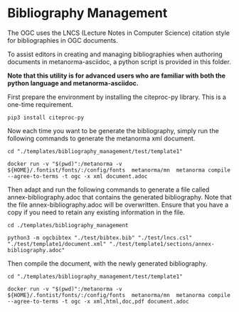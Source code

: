 # Bibliography Management

The OGC uses the LNCS (Lecture Notes in Computer Science) citation style for bibliographies in OGC documents.

To assist editors in creating and managing bibliographies when authoring documents in metanorma-asciidoc, a python script is provided in this folder.

**Note that this utility is for advanced users who are familiar with both the python language and metanorma-asciidoc.**

First prepare the environment by installing the citeproc-py library. This is a one-time requirement.

`pip3 install citeproc-py`

Now each time you want to be generate the bibliography, simply run the following commands to generate the metanorma xml document.


`cd "./templates/bibliography_management/test/template1"`

`docker run -v "$(pwd)":/metanorma -v ${HOME}/.fontist/fonts/:/config/fonts  metanorma/mn  metanorma compile --agree-to-terms -t ogc -x xml document.adoc`

Then adapt and run the following commands to generate a file called  annex-bibliography.adoc that contains the generated bibliography. Note that the file annex-bibliography.adoc will be overwritten. Ensure that you have a copy if you need to retain any existing information in the file.

`cd ./templates/bibliography_management`

`python3 -m ogcbibtex "./test/bibtex.bib" "./test/lncs.csl" "./test/template1/document.xml" "./test/template1/sections/annex-bibliography.adoc"`

Then compile the document, with the newly generated bibliography.

`cd "./templates/bibliography_management/test/template1"`

`docker run -v "$(pwd)":/metanorma -v ${HOME}/.fontist/fonts/:/config/fonts  metanorma/mn  metanorma compile --agree-to-terms -t ogc -x xml,html,doc,pdf document.adoc`
